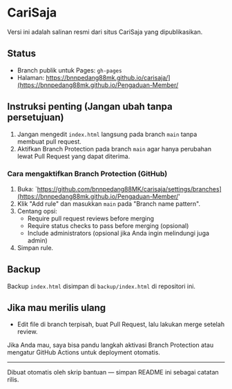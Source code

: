 # CariSaja

Versi ini adalah salinan resmi dari situs CariSaja yang dipublikasikan.

## Status
- Branch publik untuk Pages: `gh-pages`
- Halaman: https://bnnpedang88mk.github.io/carisaja/](https://bnnpedang88mk.github.io/Pengaduan-Member/

## Instruksi penting (Jangan ubah tanpa persetujuan)
1. Jangan mengedit `index.html` langsung pada branch `main` tanpa membuat pull request.
2. Aktifkan Branch Protection pada branch `main` agar hanya perubahan lewat Pull Request yang dapat diterima.

### Cara mengaktifkan Branch Protection (GitHub)
1. Buka: `https://github.com/bnnpedang88MK/carisaja/settings/branches](https://bnnpedang88mk.github.io/Pengaduan-Member/'
2. Klik "Add rule" dan masukkan `main` pada "Branch name pattern".
3. Centang opsi:
   - Require pull request reviews before merging
   - Require status checks to pass before merging (opsional)
   - Include administrators (opsional jika Anda ingin melindungi juga admin)
4. Simpan rule.

## Backup
Backup `index.html` disimpan di `backup/index.html` di repositori ini.

## Jika mau merilis ulang
- Edit file di branch terpisah, buat Pull Request, lalu lakukan merge setelah review.

Jika Anda mau, saya bisa pandu langkah aktivasi Branch Protection atau mengatur GitHub Actions untuk deployment otomatis.

---
Dibuat otomatis oleh skrip bantuan — simpan README ini sebagai catatan rilis.
